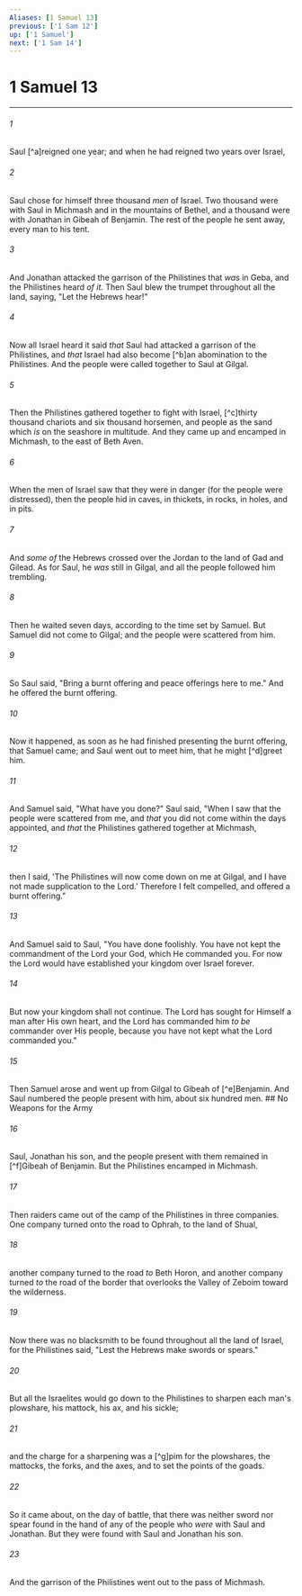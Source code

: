 ```yaml
---
Aliases: [1 Samuel 13]
previous: ['1 Sam 12']
up: ['1 Samuel']
next: ['1 Sam 14']
---
```

# 1 Samuel 13

***


###### 1 
Saul [^a]reigned one year; and when he had reigned two years over Israel, 

###### 2 
Saul chose for himself three thousand _men_ of Israel. Two thousand were with Saul in Michmash and in the mountains of Bethel, and a thousand were with Jonathan in Gibeah of Benjamin. The rest of the people he sent away, every man to his tent. 

###### 3 
And Jonathan attacked the garrison of the Philistines that _was_ in Geba, and the Philistines heard _of it._ Then Saul blew the trumpet throughout all the land, saying, "Let the Hebrews hear!" 

###### 4 
Now all Israel heard it said _that_ Saul had attacked a garrison of the Philistines, and _that_ Israel had also become [^b]an abomination to the Philistines. And the people were called together to Saul at Gilgal. 

###### 5 
Then the Philistines gathered together to fight with Israel, [^c]thirty thousand chariots and six thousand horsemen, and people as the sand which _is_ on the seashore in multitude. And they came up and encamped in Michmash, to the east of Beth Aven. 

###### 6 
When the men of Israel saw that they were in danger (for the people were distressed), then the people hid in caves, in thickets, in rocks, in holes, and in pits. 

###### 7 
And _some of_ the Hebrews crossed over the Jordan to the land of Gad and Gilead. As for Saul, he _was_ still in Gilgal, and all the people followed him trembling. 

###### 8 
Then he waited seven days, according to the time set by Samuel. But Samuel did not come to Gilgal; and the people were scattered from him. 

###### 9 
So Saul said, "Bring a burnt offering and peace offerings here to me." And he offered the burnt offering. 

###### 10 
Now it happened, as soon as he had finished presenting the burnt offering, that Samuel came; and Saul went out to meet him, that he might [^d]greet him. 

###### 11 
And Samuel said, "What have you done?" Saul said, "When I saw that the people were scattered from me, and _that_ you did not come within the days appointed, and _that_ the Philistines gathered together at Michmash, 

###### 12 
then I said, 'The Philistines will now come down on me at Gilgal, and I have not made supplication to the Lord.' Therefore I felt compelled, and offered a burnt offering." 

###### 13 
And Samuel said to Saul, "You have done foolishly. You have not kept the commandment of the Lord your God, which He commanded you. For now the Lord would have established your kingdom over Israel forever. 

###### 14 
But now your kingdom shall not continue. The Lord has sought for Himself a man after His own heart, and the Lord has commanded him _to be_ commander over His people, because you have not kept what the Lord commanded you." 

###### 15 
Then Samuel arose and went up from Gilgal to Gibeah of [^e]Benjamin. And Saul numbered the people present with him, about six hundred men. ## No Weapons for the Army 

###### 16 
Saul, Jonathan his son, and the people present with them remained in [^f]Gibeah of Benjamin. But the Philistines encamped in Michmash. 

###### 17 
Then raiders came out of the camp of the Philistines in three companies. One company turned onto the road to Ophrah, to the land of Shual, 

###### 18 
another company turned to the road _to_ Beth Horon, and another company turned _to_ the road of the border that overlooks the Valley of Zeboim toward the wilderness. 

###### 19 
Now there was no blacksmith to be found throughout all the land of Israel, for the Philistines said, "Lest the Hebrews make swords or spears." 

###### 20 
But all the Israelites would go down to the Philistines to sharpen each man's plowshare, his mattock, his ax, and his sickle; 

###### 21 
and the charge for a sharpening was a [^g]pim for the plowshares, the mattocks, the forks, and the axes, and to set the points of the goads. 

###### 22 
So it came about, on the day of battle, that there was neither sword nor spear found in the hand of any of the people who _were_ with Saul and Jonathan. But they were found with Saul and Jonathan his son. 

###### 23 
And the garrison of the Philistines went out to the pass of Michmash.
